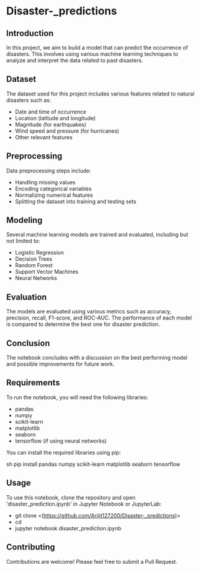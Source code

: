 # Disaster-_predictions
## Introduction

In this project, we aim to build a model that can predict the occurrence of disasters. This involves using various machine learning techniques to analyze and interpret the data related to past disasters.

## Dataset

The dataset used for this project includes various features related to natural disasters such as:

- Date and time of occurrence
- Location (latitude and longitude)
- Magnitude (for earthquakes)
- Wind speed and pressure (for hurricanes)
- Other relevant features

## Preprocessing

Data preprocessing steps include:

- Handling missing values
- Encoding categorical variables
- Normalizing numerical features
- Splitting the dataset into training and testing sets

## Modeling

Several machine learning models are trained and evaluated, including but not limited to:

- Logistic Regression
- Decision Trees
- Random Forest
- Support Vector Machines
- Neural Networks

## Evaluation

The models are evaluated using various metrics such as accuracy, precision, recall, F1-score, and ROC-AUC. The performance of each model is compared to determine the best one for disaster prediction.

## Conclusion

The notebook concludes with a discussion on the best performing model and possible improvements for future work.

## Requirements

To run the notebook, you will need the following libraries:

- pandas
- numpy
- scikit-learn
- matplotlib
- seaborn
- tensorflow (if using neural networks)

You can install the required libraries using pip:

sh
pip install pandas numpy scikit-learn matplotlib seaborn tensorflow

## Usage

To use this notebook, clone the repository and open 'disaster_prediction.ipynb' in Jupyter Notebook or JupyterLab:

- git clone <(https://github.com/Arijit127200/Disaster-_predictions)>
- cd <repository-directory>
- jupyter notebook disaster_prediction.ipynb

## Contributing

Contributions are welcome! Please feel free to submit a Pull Request.


